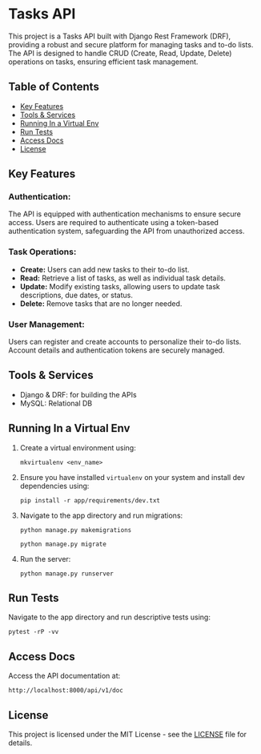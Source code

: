 # Tasks API

This project is a Tasks API built with Django Rest Framework (DRF), providing a robust and secure platform for managing tasks and to-do lists. The API is designed to handle CRUD (Create, Read, Update, Delete) operations on tasks, ensuring efficient task management.

## Table of Contents
- [Key Features](#key-features)
- [Tools & Services](#tools--services)
- [Running In a Virtual Env](#running-in-a-virtual-env)
- [Run Tests](#run-tests)
- [Access Docs](#access-docs)
- [License](#license)

## Key Features

### Authentication:

The API is equipped with authentication mechanisms to ensure secure access.
Users are required to authenticate using a token-based authentication system, safeguarding the API from unauthorized access.

### Task Operations:

- **Create:** Users can add new tasks to their to-do list.
- **Read:** Retrieve a list of tasks, as well as individual task details.
- **Update:** Modify existing tasks, allowing users to update task descriptions, due dates, or status.
- **Delete:** Remove tasks that are no longer needed.

### User Management:

Users can register and create accounts to personalize their to-do lists.
Account details and authentication tokens are securely managed.

## Tools & Services
- Django & DRF: for building the APIs
- MySQL: Relational DB

## Running In a Virtual Env
1. Create a virtual environment using:

    ```
    mkvirtualenv <env_name>
    ```

2. Ensure you have installed `virtualenv` on your system and install dev dependencies using:

    ```
    pip install -r app/requirements/dev.txt
    ```

3. Navigate to the app directory and run migrations:

    ```
    python manage.py makemigrations

    python manage.py migrate
    ```

4. Run the server:

    ```
    python manage.py runserver
    ```

## Run Tests
Navigate to the app directory and run descriptive tests using:

```
pytest -rP -vv
```


## Access Docs
Access the API documentation at:

```
http://localhost:8000/api/v1/doc
```


## License

This project is licensed under the MIT License - see the [LICENSE](LICENSE) file for details.

